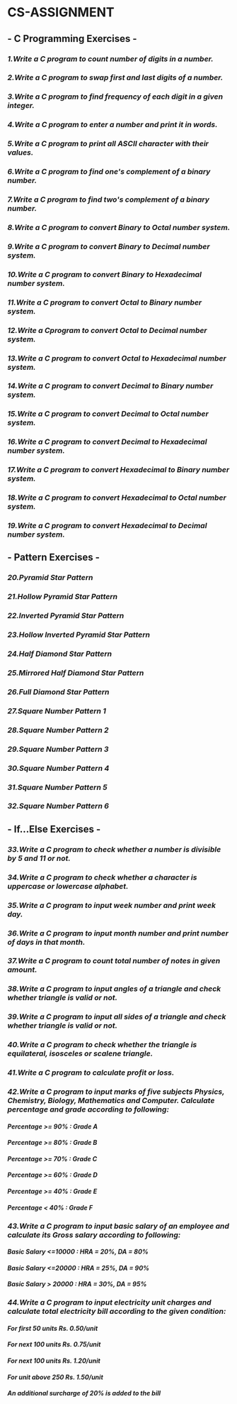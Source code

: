 # CS-ASSIGNMENT 
## - C Programming Exercises -
### *1.Write a C program to count number of digits in a number.*
### *2.Write a C program to swap first and last digits of a number.*
### *3.Write a C program to find frequency of each digit in a given integer.*
### *4.Write a C program to enter a number and print it in words.*
### *5.Write a C program to print all ASCII character with their values.*
### *6.Write a C program to find one's complement of a binary number.*
### *7.Write a C program to find two's complement of a binary number.*
### *8.Write a C program to convert Binary to Octal number system.*
### *9.Write a C program to convert Binary to Decimal number system.*
### *10.Write a C program to convert Binary to Hexadecimal number system.*
### *11.Write a C program to convert Octal to Binary number system.*
### *12.Write a Cprogram to convert Octal to Decimal number system.*
### *13.Write a C program to convert Octal to Hexadecimal number system.*
### *14.Write a C program to convert Decimal to Binary number system.*
### *15.Write a C program to convert Decimal to Octal number system.*
### *16.Write a C program to convert Decimal to Hexadecimal number system.*
### *17.Write a C program to convert Hexadecimal to Binary number system.*
### *18.Write a C program to convert Hexadecimal to Octal number system.*
### *19.Write a C program to convert Hexadecimal to Decimal number system.*
## - Pattern Exercises -
### *20.Pyramid Star Pattern*
### *21.Hollow Pyramid Star Pattern*
### *22.Inverted Pyramid Star Pattern*
### *23.Hollow Inverted Pyramid Star Pattern*
### *24.Half Diamond Star Pattern*
### *25.Mirrored Half Diamond Star Pattern*
### *26.Full Diamond Star Pattern*
### *27.Square Number Pattern 1*
### *28.Square Number Pattern 2*
### *29.Square Number Pattern 3*
### *30.Square Number Pattern 4*
### *31.Square Number Pattern 5*
### *32.Square Number Pattern 6*
## - If...Else Exercises -
### *33.Write a C program to check whether a number is divisible by 5 and 11 or not.*
### *34.Write a C program to check whether a character is uppercase or lowercase alphabet.*
### *35.Write a C program to input week number and print week day.*
### *36.Write a C program to input month number and print number of days in that month.*
### *37.Write a C program to count total number of notes in given amount.*
### *38.Write a C program to input angles of a triangle and check whether triangle is valid or not.*
### *39.Write a C program to input all sides of a triangle and check whether triangle is valid or not.*
### *40.Write a C program to check whether the triangle is equilateral, isosceles or scalene triangle.*
### *41.Write a C program to calculate profit or loss.*
### *42.Write a C program to input marks of five subjects Physics, Chemistry, Biology, Mathematics and Computer. Calculate percentage and grade according to following:*
#### *Percentage >= 90% : Grade A*
#### *Percentage >= 80% : Grade B*
#### *Percentage >= 70% : Grade C*
#### *Percentage >= 60% : Grade D*
#### *Percentage >= 40% : Grade E*
#### *Percentage <  40% : Grade F*
### *43.Write a C program to input basic salary of an employee and calculate its Gross salary according to following:*
#### *Basic Salary <=10000 : HRA = 20%, DA = 80%*
#### *Basic Salary <=20000 : HRA = 25%, DA = 90%*
#### *Basic Salary > 20000 : HRA = 30%, DA = 95%*
### *44.Write a C program to input electricity unit charges and calculate total electricity bill according to the given condition:*
#### *For first 50 units Rs. 0.50/unit*
#### *For next 100 units Rs. 0.75/unit*
#### *For next 100 units Rs. 1.20/unit*
#### *For unit above 250 Rs. 1.50/unit*
#### *An additional surcharge of 20% is added to the bill*



